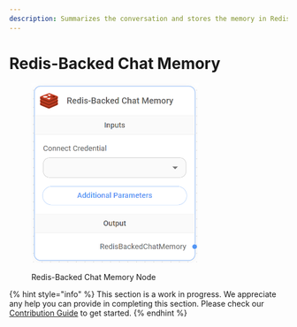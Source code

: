 ```yaml
---
description: Summarizes the conversation and stores the memory in Redis server.
---
```


# Redis-Backed Chat Memory

<figure><img src="../../../.gitbook/assets/image (109).png" alt="" width="302"><figcaption><p>Redis-Backed Chat Memory Node</p></figcaption></figure>

{% hint style="info" %}
This section is a work in progress. We appreciate any help you can provide in completing this section. Please check our [Contribution Guide](../../../contributing/) to get started.
{% endhint %}
